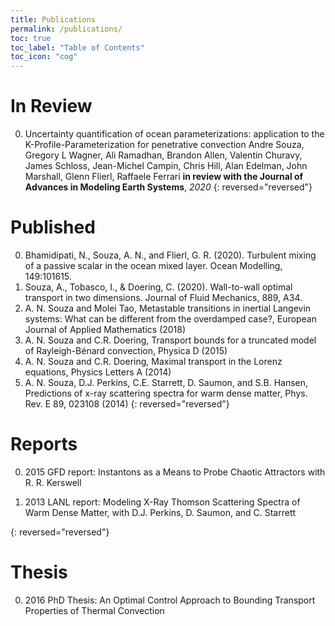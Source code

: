 ```yaml
---
title: Publications
permalink: /publications/
toc: true
toc_label: "Table of Contents"
toc_icon: "cog"
---
```


# In Review

0.  Uncertainty quantification of ocean parameterizations: application to the K-Profile-Parameterization for penetrative convection
    Andre Souza, Gregory L Wagner, Ali Ramadhan, Brandon Allen, Valentin Churavy, James Schloss, Jean-Michel Campin, Chris Hill,
    Alan Edelman, John Marshall, Glenn Flierl, Raffaele Ferrari
    **in review with the Journal of Advances in Modeling Earth Systems**, *2020*
{: reversed="reversed"}

# Published

0. Bhamidipati, N., Souza, A. N., and Flierl, G. R. (2020). Turbulent mixing of a passive scalar in the ocean mixed layer. Ocean Modelling, 149:101615.
0. Souza, A., Tobasco, I., & Doering, C. (2020). Wall-to-wall optimal transport in two dimensions. Journal of Fluid Mechanics, 889, A34.
0. A. N. Souza and Molei Tao, Metastable transitions in inertial Langevin systems:
What can be different from the overdamped case?, European Journal of Applied
Mathematics (2018)
0. A. N. Souza and C.R. Doering, Transport bounds for a truncated model of
Rayleigh-Bénard convection, Physica D (2015)
0. A. N. Souza and C.R. Doering, Maximal transport in the Lorenz equations,
Physics Letters A (2014)
0. A. N. Souza, D.J. Perkins, C.E. Starrett, D. Saumon, and S.B. Hansen, Predictions
of x-ray scattering spectra for warm dense matter, Phys. Rev. E 89,
023108 (2014)
{: reversed="reversed"}

# Reports

0. 2015 GFD report: Instantons as a Means to Probe Chaotic Attractors with R. R. Kerswell

0. 2013 LANL report: Modeling X-Ray Thomson Scattering Spectra of Warm Dense Matter, with D.J. Perkins, D. Saumon, and C. Starrett

{: reversed="reversed"}

# Thesis

0. 2016 PhD Thesis: An Optimal Control Approach to Bounding Transport Properties of Thermal Convection
